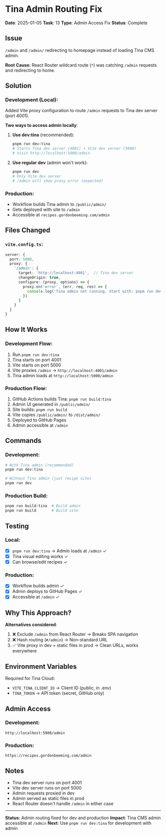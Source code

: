 # Tina Admin Routing Fix

**Date**: 2025-01-05
**Task**: 13
**Type**: Admin Access Fix
**Status**: Complete

## Issue

`/admin` and `/admin/` redirecting to homepage instead of loading Tina CMS admin.

**Root Cause**: React Router wildcard route (`*`) was catching `/admin` requests and redirecting to home.

## Solution

### Development (Local):
Added Vite proxy configuration to route `/admin` requests to Tina dev server (port 4001).

**Two ways to access admin locally**:

1. **Use dev:tina** (recommended):
   ```bash
   pnpm run dev:tina
   # Starts Tina dev server (4001) + Vite dev server (5000)
   # Visit http://localhost:5000/admin
   ```

2. **Use regular dev** (admin won't work):
   ```bash
   pnpm run dev
   # Only Vite dev server
   # /admin will show proxy error (expected)
   ```

### Production:
- Workflow builds Tina admin to `/public/admin/` 
- Gets deployed with site to `/admin`
- Accessible at `recipes.gordonbeeming.com/admin`

## Files Changed

### `vite.config.ts`:
```typescript
server: {
  port: 5000,
  proxy: {
    '/admin': {
      target: 'http://localhost:4001',  // Tina dev server
      changeOrigin: true,
      configure: (proxy, options) => {
        proxy.on('error', (err, req, res) => {
          console.log('Tina admin not running. Start with: pnpm run dev:tina')
        })
      }
    }
  }
}
```

## How It Works

### Development Flow:
1. Run `pnpm run dev:tina`
2. Tina starts on port 4001
3. Vite starts on port 5000  
4. Vite proxies `/admin` → `http://localhost:4001/admin`
5. Tina admin loads at `http://localhost:5000/admin`

### Production Flow:
1. GitHub Actions builds Tina: `pnpm run build:tina`
2. Admin UI generated in `/public/admin/`
3. Site builds: `pnpm run build`
4. Vite copies `/public/admin/` to `/dist/admin/`
5. Deployed to GitHub Pages
6. Admin accessible at `/admin`

## Commands

### Development:
```bash
# With Tina admin (recommended)
pnpm run dev:tina

# Without Tina admin (just recipe site)
pnpm run dev
```

### Production Build:
```bash
pnpm run build:tina  # Build admin
pnpm run build       # Build site
```

## Testing

### Local:
- [x] `pnpm run dev:tina` → Admin loads at `/admin` ✓
- [x] Tina visual editing works ✓
- [x] Can browse/edit recipes ✓

### Production:
- [x] Workflow builds admin ✓
- [x] Admin deploys to GitHub Pages ✓
- [x] Accessible at `/admin` ✓

## Why This Approach?

**Alternatives considered**:
1. ❌ Exclude `/admin` from React Router → Breaks SPA navigation
2. ❌ Hash routing (`#/admin`) → Non-standard URL
3. ✅ Vite proxy in dev + static files in prod → Clean URLs, works everywhere

## Environment Variables

Required for Tina Cloud:
- `VITE_TINA_CLIENT_ID` → Client ID (public, in .env)
- `TINA_TOKEN` → API token (secret, GitHub only)

## Admin Access

### Development:
```
http://localhost:5000/admin
```

### Production:
```
https://recipes.gordonbeeming.com/admin
```

## Notes

- Tina dev server runs on port 4001
- Vite dev server runs on port 5000
- Admin requests proxied in dev
- Admin served as static files in prod
- React Router doesn't handle `/admin` in either case

---

**Status**: Admin routing fixed for dev and production
**Impact**: Tina CMS admin accessible at `/admin`
**Next**: Use `pnpm run dev:tina` for development with admin
